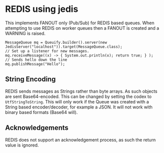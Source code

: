 REDIS using jedis
=================

This implements FANOUT only (Pub/Sub) for REDIS based queues. When attempting to use REDIS on worker queues then a 
FANOUT is created and a WARNING is raised.

```
MessageQueue mq = Queuify.builder().server(new JedisServer("localhost")).target(MessageQueue.class);
// Set up a listener for new messages.
mq.receiveMessage((x) -> { System.out.println(x); return true; } );
// Sends hello down the line
mq.publishMessage("Hello");
```

String Encoding
---------------
REDIS sends messages as Strings rather than byte arrays. As such objects are sent Base64-encoded. This can be changed by
setting the codex to `UtfStringToString`. This will only work if the Queue was created with a String based 
encoder/decoder, for example a JSON. It will not work with binary based formats (Base64 will).

Acknowledgements
----------------
REDIS does not support an acknowledgement process, as such the return value is ignored. 
